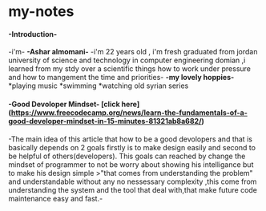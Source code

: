 # my-notes
#### -Introduction-
-i'm- **-Ashar almomani-** -i'm 22 years old , i'm fresh graduated from jordan university of science and technology in computer engineering domian ,i learned from my stdy over a scientific things how to work under pressure and how to mangement the time and priorities- 
**-my lovely hoppies-** 
*playing music 
*swimming 
*watching old syrian series 

#### -Good Devoloper Mindset- [click here] (https://www.freecodecamp.org/news/learn-the-fundamentals-of-a-good-developer-mindset-in-15-minutes-81321ab8a682/) 

-The main idea of this article that how to be a good devolopers and that  is basically  depends on 2 goals firstly is to make design easily and second to be helpful of others(developers).
 This goals can reached by change the mindset of programmer to not be worry about showing his intelligance but to make his design simple >"that comes from understanding the problem"  and understandable without any no nessessary complexity ,this come from understanding the system and the tool that deal with,that make future code maintenance easy and fast.-
